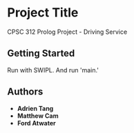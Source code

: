 # Project Title

CPSC 312 Prolog Project - Driving Service
## Getting Started

Run with SWIPL. And run 'main.'

## Authors

* **Adrien Tang** 
* **Matthew Cam** 
* **Ford Atwater** 

